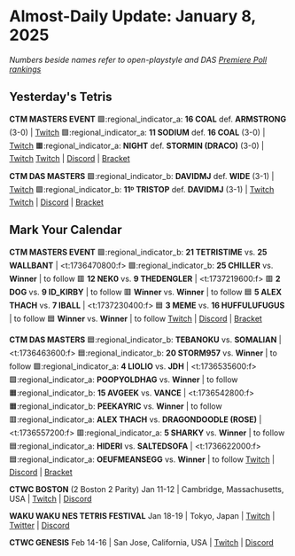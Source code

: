 # Almost-Daily Update: January 8, 2025
*Numbers beside names refer to open-playstyle and DAS [Premiere Poll rankings](https://docs.google.com/document/d/13jaohZo0FP6vXb0ibfiq2TK3q6qt6bQTbp8AmdSJgUk/edit?tab=t.0)*
## Yesterday's Tetris
**CTM MASTERS EVENT**
:green_square::regional_indicator_a:  **16 COAL** def. **ARMSTRONG** (3-0)  |  [Twitch](https://www.twitch.tv/videos/2347120927?t=00h18m50s)
:green_square::regional_indicator_a:  **11 SODIUM** def. **16 COAL** (3-0)  |  [Twitch](https://www.twitch.tv/videos/2347120927?t=00h59m24s)
:orange_square::regional_indicator_a:  **NIGHT** def. **STORMIN (DRACO)** (3-0)  |  [Twitch](https://www.twitch.tv/videos/2347216011?t=00h20m27s)
[Twitch](https://twitch.tv/monthlytetris) | [Discord](https://go.ctm.gg/discord) | [Bracket](https://go.ctm.gg/event/ctm-january-2025/masters-event/)

**CTM DAS MASTERS**
:green_square::regional_indicator_b:  **DAVIDMJ** def. **WIDE** (3-1)  |  [Twitch](https://www.twitch.tv/videos/2347020589?t=00h24m29s)
:green_square::regional_indicator_b:  **11ᴰ TRISTOP** def. **DAVIDMJ** (3-1)  |  [Twitch](https://www.twitch.tv/videos/2347020589?t=01h00m52s)
[Twitch](https://twitch.tv/monthlytetris) | [Discord](https://go.ctm.gg/discord) | [Bracket](https://go.ctm.gg/event/ctm-das-masters-january-2025/das-masters/)

## Mark Your Calendar
**CTM MASTERS EVENT**
:green_square::regional_indicator_b: **21 TETRISTIME** vs. **25 WALLBANT** | <t:1736470800:f>
:green_square::regional_indicator_b: **25 CHILLER** vs. **Winner** | to follow
:red_square:  **12 NEK0** vs. **9 THEDENGLER**  |  <t:1737219600:f>
:red_square:  **2 DOG** vs. **9 ID_KIRBY**  |  to follow
:red_square:  **Winner** vs. **Winner**  |  to follow
:blue_square:  **5 ALEX THACH** vs. **7 IBALL**  |  <t:1737230400:f>
:blue_square:  **3 MEME** vs. **16 HUFFULUFUGUS**  |  to follow
:blue_square:  **Winner** vs. **Winner**  |  to follow
[Twitch](https://twitch.tv/monthlytetris) | [Discord](https://go.ctm.gg/discord) | [Bracket](https://go.ctm.gg/event/ctm-january-2025/masters-event/)

**CTM DAS MASTERS**
:blue_square::regional_indicator_b: **TEBANOKU** vs. **SOMALIAN**  | <t:1736463600:f>
:blue_square::regional_indicator_b: **20 STORM957** vs. **Winner**  | to follow
:green_square::regional_indicator_a: **4 LIOLIO** vs. **JDH**  | <t:1736535600:f>
:green_square::regional_indicator_a: **POOPYOLDHAG** vs. **Winner**  | to follow
:orange_square::regional_indicator_b: **15 AVGEEK** vs. **VANCE**  | <t:1736542800:f>
:orange_square::regional_indicator_b: **PEEKAYRIC** vs. **Winner**  | to follow
:red_square::regional_indicator_a: **ALEX THACH** vs. **DRAGONDOODLE (ROSE)**  | <t:1736557200:f>
:red_square::regional_indicator_a: **5 SHARKY** vs. **Winner**  | to follow
:blue_square::regional_indicator_a: **HIDERI** vs. **SALTEDSOFA**  | <t:1736622000:f>
:blue_square::regional_indicator_a: **OEUFMEANSEGG** vs. **Winner**  | to follow
[Twitch](https://twitch.tv/monthlytetris) | [Discord](https://go.ctm.gg/discord) | [Bracket](https://go.ctm.gg/event/ctm-das-masters-january-2025/das-masters/)

**CTWC BOSTON** (2 Boston 2 Parity)
Jan 11-12 | Cambridge, Massachusetts, USA | [Twitch](https://www.twitch.tv/classictetris) | [Discord](https://discord.gg/mBVReaxE9m)

**WAKU WAKU NES TETRIS FESTIVAL**
Jan 18-19 | Tokyo, Japan | [Twitch](https://twitch.tv/classictetris) | [Twitter](https://x.com/waku_tet) | [Discord](https://discord.gg/KA3uPsxn)

**CTWC GENESIS**
Feb 14-16 | San Jose, California, USA | [Twitch](https://www.twitch.tv/classictetris) | [Discord](https://discord.gg/mBVReaxE9m)